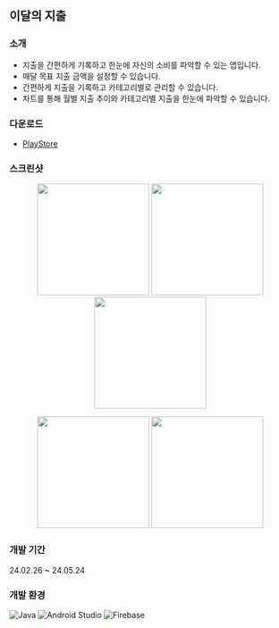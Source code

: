 ## 이달의 지출

### 소개
- 지출을 간편하게 기록하고 한눈에 자신의 소비를 파악할 수 있는 앱입니다.
- 매달 목표 지출 금액을 설정할 수 있습니다.
- 간편하게 지출을 기록하고 카테고리별로 관리할 수 있습니다. 
- 차트를 통해 월별 지출 추이와 카테고리별 지출을 한눈에 파악할 수 있습니다. 

### 다운로드
- [PlayStore](https://play.google.com/store/apps/details?id=jo.budget)
 
### 스크린샷
<p align="center">
  <img src="https://play-lh.googleusercontent.com/wJ726RCS4F0qSxaTRaf95ps0BbnejmBkxKNQp-mKK3ELxChqj6puyZSiUMx_IOsu2Bs=w2560-h1440-rw" width="200"/>
  <img src="https://play-lh.googleusercontent.com/RvLV6bZaV78xDrOVdB45Qv-pCwNHmhWKmoBYP_VnH9Wbrg17FYvjmg4HKl2Vu3E1cd8M=w2560-h1440-rw" width="200"/>
  <img src="https://play-lh.googleusercontent.com/1SW18rAsBpLziDwAd-CHTe2MWAWo-dbUGv7ms6xk-CdQt-7c5Ias6EttrzOv2BDDLms=w2560-h1440-rw" width="200"/>
</p>
<p align="center">
  <img src="https://play-lh.googleusercontent.com/bomazVjwCYi9lqKe42EFo6hTfVeLgIEApaiMU6U7SOTCUSUWRvxgdFT2e-tvP6vt8Fo=w2560-h1440-rw" width="200"/>
  <img src="https://play-lh.googleusercontent.com/U_3kZ1x4At7SRNFzthlxMU55BAQHufnHC7tbmVoeylx55fweJ3Ficof9JZ-ad8dkig=w2560-h1440-rw" width="200"/>
</p>

### 개발 기간
24.02.26 ~ 24.05.24

### 개발 환경
![Java](https://img.shields.io/badge/Java-007396.svg?&style=for-the-badge&logo=openJDK&logoColor=white) ![Android Studio](https://img.shields.io/badge/Android%20Studio-3DDC84.svg?&style=for-the-badge&logo=Android%20Studio&logoColor=white) ![Firebase](https://img.shields.io/badge/Firebase-FFCA28.svg?&style=for-the-badge&logo=Firebase&logoColor=white)

